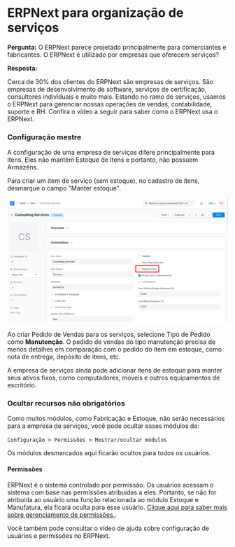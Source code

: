 # ERPNext para organização de serviços



**Pergunta:** O ERPNext parece projetado principalmente para comerciantes e fabricantes. O ERPNext é utilizado por empresas que oferecem serviços?


**Resposta:**


Cerca de 30% dos clientes do ERPNext são empresas de serviços. São empresas de desenvolvimento de software, serviços de certificação, consultores individuais e muito mais. Estando no ramo de serviços, usamos o ERPNext para gerenciar nossas operações de vendas, contabilidade, suporte e RH. Confira o vídeo a seguir para saber como o ERPNext usa o ERPNext.



### Configuração mestre


A configuração de uma empresa de serviços difere principalmente para itens. Eles não mantêm Estoque de Itens e portanto, não possuem Armazéns.


Para criar um item de serviço (sem estoque), no cadastro de itens, desmarque o campo "Manter estoque".


![Item de serviço](/files/service-item.png)


Ao criar Pedido de Vendas para os serviços, selecione Tipo de Pedido como **Manutenção**. O pedido de vendas do tipo manutenção precisa de menos detalhes em comparação com o pedido do item em estoque, como nota de entrega, depósito de itens, etc.


A empresa de serviços ainda pode adicionar itens de estoque para manter seus ativos fixos, como computadores, móveis e outros equipamentos de escritório.


### Ocultar recursos não obrigatórios


Como muitos módulos, como Fabricação e Estoque, não serão necessários para a empresa de serviços, você pode ocultar esses módulos de:


`Configuração > Permissões > Mostrar/ocultar módulos`


Os módulos desmarcados aqui ficarão ocultos para todos os usuários.


#### Permissões


ERPNext é o sistema controlado por permissão. Os usuários acessam o sistema com base nas permissões atribuídas a eles. Portanto, se não for atribuída ao usuário uma função relacionada ao módulo Estoque e Manufatura, ela ficará oculta para esse usuário. [Clique aqui para saber mais sobre gerenciamento de permissões.](/docs/pt/setting-up/users-and-permissions.html).


Você também pode consultar o vídeo de ajuda sobre configuração de usuários e permissões no ERPNext.








